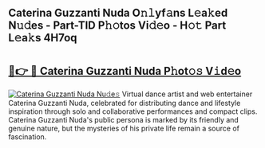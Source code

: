 ## Caterina Guzzanti Nuda O𝚗𝚕yf𝚊ns L𝚎a𝚔ed N𝚞𝚍es - Part-TID P𝚑𝚘tos Vi𝚍𝚎o - H𝚘𝚝 Part L𝚎a𝚔s 4H7oq

# <h2><a href="http://kfan7c.oniu.top/?m=Caterina+Guzzanti+Nuda">🔗👉 🔴 Caterina Guzzanti Nuda P𝚑ot𝚘𝚜 V𝚒d𝚎o</a></h2>

[![Caterina Guzzanti Nuda Nu𝚍e𝚜](https://i.imgur.com/0qMVB7G.gif)](http://kfan7c.oniu.top/?m=Caterina+Guzzanti+Nuda)
Virtual dance artist and web entertainer Caterina Guzzanti Nuda, celebrated for distributing dance and lifestyle inspiration through solo and collaborative performances and compact clips. Caterina Guzzanti Nuda's public persona is marked by its friendly and genuine nature, but the mysteries of his private life remain a source of fascination.  
